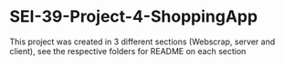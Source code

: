# SEI-39-Project-4-ShoppingApp

This project was created in 3 different sections (Webscrap, server and client), see the respective folders for README on each section
